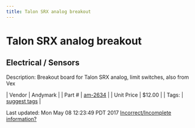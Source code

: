 ```yaml
---
title: Talon SRX analog breakout
---
```


# Talon SRX analog breakout
## Electrical / Sensors
Description: 	Breakout board for Talon SRX analog, limit switches, also from Vex 

| Vendor | Andymark | 
| Part # | [am-2634](http://www.andymark.com/product-p/am-2634.htm) | 
| Unit Price | $12.00 | 
| Tags: | [suggest tags](https://docs.google.com/forms/d/e/1FAIpQLSeWyY8v3RgOty-MyWmh9U0iivNYN_molChYyS-0U-o-kOAv_g/viewform) | 

Last updated: Mon May 08 12:23:49 PDT 2017
 [Incorrect/Incomplete information?](https://docs.google.com/forms/d/e/1FAIpQLSeWyY8v3RgOty-MyWmh9U0iivNYN_molChYyS-0U-o-kOAv_g/viewform)